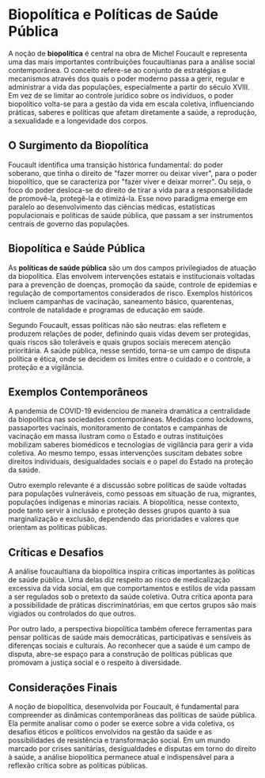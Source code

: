 # Biopolítica e Políticas de Saúde Pública

A noção de **biopolítica** é central na obra de Michel Foucault e representa uma das mais importantes contribuições foucaultianas para a análise social contemporânea. O conceito refere-se ao conjunto de estratégias e mecanismos através dos quais o poder moderno passa a gerir, regular e administrar a vida das populações, especialmente a partir do século XVIII. Em vez de se limitar ao controle jurídico sobre os indivíduos, o poder biopolítico volta-se para a gestão da vida em escala coletiva, influenciando práticas, saberes e políticas que afetam diretamente a saúde, a reprodução, a sexualidade e a longevidade dos corpos.

## O Surgimento da Biopolítica

Foucault identifica uma transição histórica fundamental: do poder soberano, que tinha o direito de "fazer morrer ou deixar viver", para o poder biopolítico, que se caracteriza por "fazer viver e deixar morrer". Ou seja, o foco do poder desloca-se do direito de tirar a vida para a responsabilidade de promovê-la, protegê-la e otimizá-la. Esse novo paradigma emerge em paralelo ao desenvolvimento das ciências médicas, estatísticas populacionais e políticas de saúde pública, que passam a ser instrumentos centrais de governo das populações.

## Biopolítica e Saúde Pública

As **políticas de saúde pública** são um dos campos privilegiados de atuação da biopolítica. Elas envolvem intervenções estatais e institucionais voltadas para a prevenção de doenças, promoção da saúde, controle de epidemias e regulação de comportamentos considerados de risco. Exemplos históricos incluem campanhas de vacinação, saneamento básico, quarentenas, controle de natalidade e programas de educação em saúde.

Segundo Foucault, essas políticas não são neutras: elas refletem e produzem relações de poder, definindo quais vidas devem ser protegidas, quais riscos são toleráveis e quais grupos sociais merecem atenção prioritária. A saúde pública, nesse sentido, torna-se um campo de disputa política e ética, onde se decidem os limites entre o cuidado e o controle, a proteção e a vigilância.

## Exemplos Contemporâneos

A pandemia de COVID-19 evidenciou de maneira dramática a centralidade da biopolítica nas sociedades contemporâneas. Medidas como lockdowns, passaportes vacinais, monitoramento de contatos e campanhas de vacinação em massa ilustram como o Estado e outras instituições mobilizam saberes biomédicos e tecnologias de vigilância para gerir a vida coletiva. Ao mesmo tempo, essas intervenções suscitam debates sobre direitos individuais, desigualdades sociais e o papel do Estado na proteção da saúde.

Outro exemplo relevante é a discussão sobre políticas de saúde voltadas para populações vulneráveis, como pessoas em situação de rua, migrantes, populações indígenas e minorias raciais. A biopolítica, nesse contexto, pode tanto servir à inclusão e proteção desses grupos quanto à sua marginalização e exclusão, dependendo das prioridades e valores que orientam as políticas públicas.

## Críticas e Desafios

A análise foucaultiana da biopolítica inspira críticas importantes às políticas de saúde pública. Uma delas diz respeito ao risco de medicalização excessiva da vida social, em que comportamentos e estilos de vida passam a ser regulados sob o pretexto da saúde coletiva. Outra crítica aponta para a possibilidade de práticas discriminatórias, em que certos grupos são mais vigiados ou controlados do que outros.

Por outro lado, a perspectiva biopolítica também oferece ferramentas para pensar políticas de saúde mais democráticas, participativas e sensíveis às diferenças sociais e culturais. Ao reconhecer que a saúde é um campo de disputa, abre-se espaço para a construção de políticas públicas que promovam a justiça social e o respeito à diversidade.

## Considerações Finais

A noção de biopolítica, desenvolvida por Foucault, é fundamental para compreender as dinâmicas contemporâneas das políticas de saúde pública. Ela permite analisar como o poder se exerce sobre a vida coletiva, os desafios éticos e políticos envolvidos na gestão da saúde e as possibilidades de resistência e transformação social. Em um mundo marcado por crises sanitárias, desigualdades e disputas em torno do direito à saúde, a análise biopolítica permanece atual e indispensável para a reflexão crítica sobre as políticas públicas.